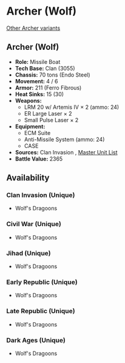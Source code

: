# Archer (Wolf) 

[Other Archer variants](../archer.md) 

## Archer (Wolf) 

- **Role:** Missile Boat 
- **Tech Base:** Clan (3055) 
- **Chassis:** 70 tons (Endo Steel) 
- **Movement:** 4 / 6 
- **Armor:** 211 (Ferro Fibrous) 
- **Heat Sinks:** 15 (30) 
- **Weapons:** 
  - LRM 20 w/ Artemis IV × 2 (ammo: 24) 
  - ER Large Laser × 2 
  - Small Pulse Laser × 2 
- **Equipment:** 
  - ECM Suite 
  - Anti-Missile System (ammo: 24) 
  - CASE 
- **Sources:** Clan Invasion , [Master Unit List](http://masterunitlist.info/Unit/Details/72/archer-wolf) 
- **Battle Value:** 2365 

## Availability 

### Clan Invasion (Unique) 

- Wolf's Dragoons 

### Civil War (Unique) 

- Wolf's Dragoons 

### Jihad (Unique) 

- Wolf's Dragoons 

### Early Republic (Unique) 

- Wolf's Dragoons 

### Late Republic (Unique) 

- Wolf's Dragoons 

### Dark Ages (Unique) 

- Wolf's Dragoons 

